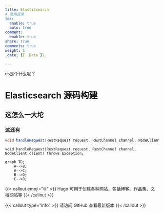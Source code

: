 ```yaml
---
title: Elasticsearch
# 禁用目录
toc:
  enable: true
  auto: true
comment:
  enable: true
share: true
comments: true
weight: 1
_date: {{ .Date }}_

---
```

es是个什么呢？


# Elasticsearch 源码构建

## 这怎么一大坨


### 这还有


```java
void handleRequest(RestRequest request, RestChannel channel, NodeClient client) throws Exception;
```

```
void handleRequest(RestRequest request, RestChannel channel, NodeClient client) throws Exception;
```

```mermaid
graph TD;
    A-->B;
    A-->C;
    B-->D;
    C-->D;
```

{{< callout emoji="🌐" >}}
Hugo 可用于创建各种网站，包括博客、作品集、文档网站等
{{< /callout >}}

{{< callout type="info" >}}
请访问 GitHub 查看最新版本
{{< /callout >}}